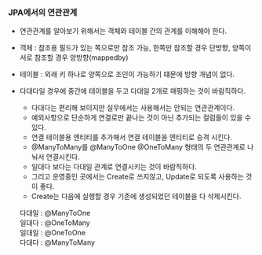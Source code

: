 ### JPA에서의 연관관계

- 연관관계를 알아보기 위해서는 객체와 테이블 간의 관계를 이해해야 한다.
- 객체 : 참조용 필드가 있는 쪽으로만 참조 가능, 한쪽만 참조할 경우 단방향, 양쪽이 서로 참조할 경우 양방향(mappedby)
- 테이블 : 외래 키 하나로 양쪽으로 조인이 가능하기 떄문에 방향 개념이 없다.
- 다대다일 경우에 중간에 테이블을 두고 다대일 2개로 매핑하는 것이 바람직하다.
  - 다대다는 편리해 보이지만 실무에서는 사용해서는 안되는 연관관계이다.
  - 예외사항으로 단순하게 연결로만 끝나는 것이 아닌 추가되는 컬럼들이 있을 수 있다.
  - 연결 테이블용 엔티티를 추가해서 연결 테이블을 엔티티로 승격 시킨다.
  - @ManyToMany를 @ManyToOne @OneToMany 형태의 두 연관관계로 나눠서 연결시킨다.
  - 일대다 보다는 다대일 관계로 연결시키는 것이 바람직하다.
  - 그리고 운영중인 곳에서는 Create로 쓰지않고, Update로 되도록 사용하는 것이 좋다.
  - Create는 다음에 실행할 경우 기존에 생성되었던 테이블을 다 삭제시킨다.

  다대일 : @ManyToOne <br>
  일대다 : @OneToMany <br>
  일대일 : @OneToOne <br>
  다대다 : @ManyToMany

